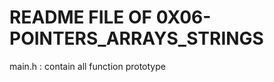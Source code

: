 README FILE OF 0X06-POINTERS_ARRAYS_STRINGS
===========================================================================================
main.h : contain all function prototype
